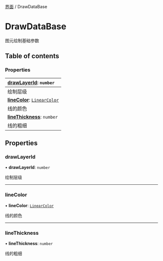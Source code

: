 [界面](../groups/界面.界面.md) / DrawDataBase

# DrawDataBase <Badge type="tip" text="Class" /> <Score text="DrawDataBase" />

图元绘制基础参数

## Table of contents

### Properties <Score text="Properties" /> 
| **[drawLayerId](mw.DrawDataBase.md#drawlayerid)**: `number`  |
| :-----|
| 绘制层级|
| **[lineColor](mw.DrawDataBase.md#linecolor)**: [`LinearColor`](mw.LinearColor.md)  |
| 线的颜色|
| **[lineThickness](mw.DrawDataBase.md#linethickness)**: `number`  |
| 线的粗细|

## Properties

### drawLayerId <Score text="drawLayerId" /> 

• **drawLayerId**: `number`

绘制层级

___

### lineColor <Score text="lineColor" /> 

• **lineColor**: [`LinearColor`](mw.LinearColor.md)

线的颜色

___

### lineThickness <Score text="lineThickness" /> 

• **lineThickness**: `number`

线的粗细
